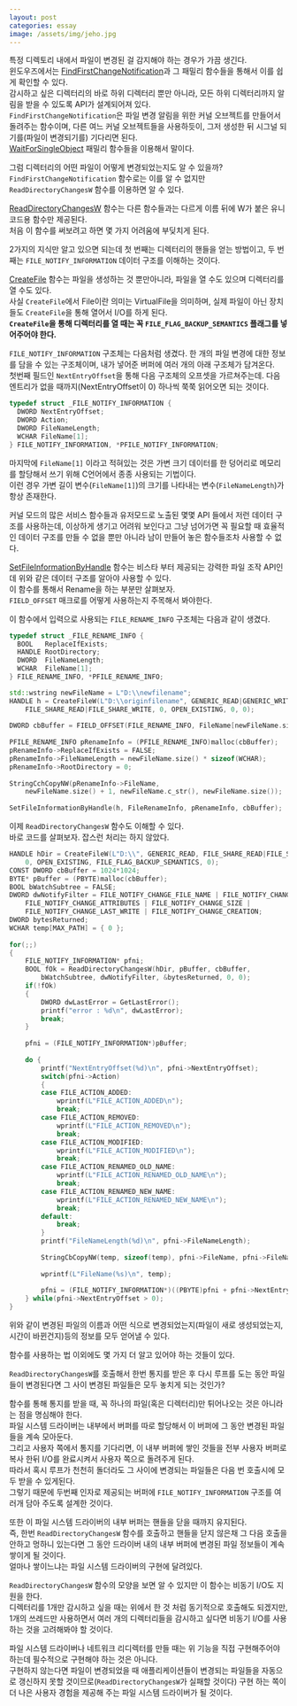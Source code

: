 ```yaml
---
layout: post
categories: essay
image: /assets/img/jeho.jpg
---
```


특정 디렉토리 내에서 파일이 변경된 걸 감지해야 하는 경우가 가끔 생긴다.  
윈도우즈에서는 [FindFirstChangeNotification](https://docs.microsoft.com/en-us/windows/win32/api/fileapi/nf-fileapi-findfirstchangenotificationa?redirectedfrom=MSDN)과 그 패밀리 함수들을 통해서 이를 쉽게 확인할 수 있다.  
감시하고 싶은 디렉터리의 바로 하위 디렉터리 뿐만 아니라, 모든 하위 디렉터리까지 알림을 받을 수 있도록 API가 설계되어져 있다.  
`FindFirstChangeNotification`은 파일 변경 알림을 위한 커널 오브젝트를 만들어서 돌려주는 함수이며, 다른 여느 커널 오브젝트들을 사용하듯이, 그저 생성한 뒤 시그널 되기를(파일이 변경되기를) 기다리면 된다.  
[WaitForSingleObject](https://docs.microsoft.com/en-us/windows/win32/api/synchapi/nf-synchapi-waitforsingleobject) 패밀리 함수들을 이용해서 말이다.

그럼 디렉터리의 어떤 파일이 어떻게 변경되었는지도 알 수 있을까?  
`FindFirstChangeNotification` 함수로는 이를 알 수 없지만 `ReadDirectoryChangesW` 함수를 이용하면 알 수 있다.

[ReadDirectoryChangesW](https://docs.microsoft.com/en-us/windows/win32/api/winbase/nf-winbase-readdirectorychangesw) 함수는 다른 함수들과는 다르게 이름 뒤에 W가 붙은 유니코드용 함수만 제공된다.  
처음 이 함수를 써보려고 하면 몇 가지 어려움에 부딪치게 된다.

2가지의 지식만 알고 있으면 되는데 첫 번째는 디렉터리의 핸들을 얻는 방법이고, 두 번째는 `FILE_NOTIFY_INFORMATION` 데이터 구조를 이해하는 것이다.

[CreateFile](https://docs.microsoft.com/en-us/windows/win32/api/fileapi/nf-fileapi-createfilew) 함수는 파일을 생성하는 것 뿐만아니라, 파일을 열 수도 있으며 디렉터리를 열 수도 있다.  
사실 `CreateFile`에서 File이란 의미는 VirtualFile을 의미하며, 실제 파일이 아닌 장치들도 `CreateFile`을 통해 열어서 I/O를 하게 된다.  
**`CreateFile`을 통해 디렉터리를 열 때는 꼭 `FILE_FLAG_BACKUP_SEMANTICS` 플래그를 넣어주어야 한다.**

`FILE_NOTIFY_INFORMATION` 구조체는 다음처럼 생겼다. 한 개의 파일 변경에 대한 정보를 담을 수 있는 구조체이며, 내가 넣어준 버퍼에 여러 개의 아래 구조체가 담겨온다.  
첫번째 필드인 `NextEntryOffset`을 통해 다음 구조체의 오프셋을 가르쳐주는데. 다음 엔트리가 없을 때까지(NextEntryOffset이 0) 하나씩 쭉쭉 읽어오면 되는 것이다.

```c++
typedef struct _FILE_NOTIFY_INFORMATION {
  DWORD NextEntryOffset;
  DWORD Action;
  DWORD FileNameLength;
  WCHAR FileName[1];
} FILE_NOTIFY_INFORMATION, *PFILE_NOTIFY_INFORMATION;
```

마지막에 `FileName[1]` 이라고 적혀있는 것은 가변 크기 데이터를 한 덩어리로 메모리를 할당해서 쓰기 위해 C언어에서 종종 사용되는 기법이다.  
이런 경우 가변 길이 변수(`FileName[1]`)의 크기를 나타내는 변수(`FileNameLength`)가 항상 존재한다.

커널 모드의 많은 서비스 함수들과 유저모드로 노출된 몇몇 API 들에서 저런 데이터 구조를 사용하는데, 이상하게 생기고 어려워 보인다고 그냥 넘어가면 꼭 필요할 때 효율적인 데이터 구조를 만들 수 없을 뿐만 아니라 남이 만들어 놓은 함수들조차 사용할 수 없다.

[SetFileInformationByHandle](https://docs.microsoft.com/en-us/windows/win32/api/fileapi/nf-fileapi-setfileinformationbyhandle) 함수는 비스타 부터 제공되는 강력한 파일 조작 API인데 위와 같은 데이터 구조를 알아야 사용할 수 있다.  
이 함수를 통해서 Rename을 하는 부분만 살펴보자.  
`FIELD_OFFSET` 매크로를 어떻게 사용하는지 주목해서 봐야한다.

이 함수에서 입력으로 사용되는 `FILE_RENAME_INFO` 구조체는 다음과 같이 생겼다.

```c++
typedef struct _FILE_RENAME_INFO {
  BOOL   ReplaceIfExists;
  HANDLE RootDirectory;
  DWORD  FileNameLength;
  WCHAR  FileName[1];
} FILE_RENAME_INFO, *PFILE_RENAME_INFO;
```

```c++
std::wstring newFileName = L"D:\\newfilename";
HANDLE h = CreateFileW(L"D:\\originfilename", GENERIC_READ|GENERIC_WRITE|DELETE,
    FILE_SHARE_READ|FILE_SHARE_WRITE, 0, OPEN_EXISTING, 0, 0);
  
DWORD cbBuffer = FIELD_OFFSET(FILE_RENAME_INFO, FileName[newFileName.size() + 1]);
  
PFILE_RENAME_INFO pRenameInfo = (PFILE_RENAME_INFO)malloc(cbBuffer);
pRenameInfo->ReplaceIfExists = FALSE;
pRenameInfo->FileNameLength = newFileName.size() * sizeof(WCHAR);
pRenameInfo->RootDirectory = 0;
  
StringCchCopyNW(pRenameInfo->FileName,
    newFileName.size() + 1, newFileName.c_str(), newFileName.size());
  
SetFileInformationByHandle(h, FileRenameInfo, pRenameInfo, cbBuffer);
```

이제 `ReadDirectoryChangesW` 함수도 이해할 수 있다.  
바로 코드를 살펴보자. 잡스런 처리는 하지 않았다.

```c++
HANDLE hDir = CreateFileW(L"D:\\", GENERIC_READ, FILE_SHARE_READ|FILE_SHARE_WRITE,
    0, OPEN_EXISTING, FILE_FLAG_BACKUP_SEMANTICS, 0);
CONST DWORD cbBuffer = 1024*1024;
BYTE* pBuffer = (PBYTE)malloc(cbBuffer);
BOOL bWatchSubtree = FALSE;
DWORD dwNotifyFilter = FILE_NOTIFY_CHANGE_FILE_NAME | FILE_NOTIFY_CHANGE_DIR_NAME |
    FILE_NOTIFY_CHANGE_ATTRIBUTES | FILE_NOTIFY_CHANGE_SIZE |
    FILE_NOTIFY_CHANGE_LAST_WRITE | FILE_NOTIFY_CHANGE_CREATION;
DWORD bytesReturned;
WCHAR temp[MAX_PATH] = { 0 };
  
for(;;)
{
    FILE_NOTIFY_INFORMATION* pfni;
    BOOL fOk = ReadDirectoryChangesW(hDir, pBuffer, cbBuffer,
        bWatchSubtree, dwNotifyFilter, &bytesReturned, 0, 0);
    if(!fOk)
    {
        DWORD dwLastError = GetLastError();
        printf("error : %d\n", dwLastError);
        break;
    }
  
    pfni = (FILE_NOTIFY_INFORMATION*)pBuffer;
  
    do {
        printf("NextEntryOffset(%d)\n", pfni->NextEntryOffset);
        switch(pfni->Action)
        {
        case FILE_ACTION_ADDED:
            wprintf(L"FILE_ACTION_ADDED\n");
            break;
        case FILE_ACTION_REMOVED:
            wprintf(L"FILE_ACTION_REMOVED\n");
            break;
        case FILE_ACTION_MODIFIED:
            wprintf(L"FILE_ACTION_MODIFIED\n");
            break;
        case FILE_ACTION_RENAMED_OLD_NAME:
            wprintf(L"FILE_ACTION_RENAMED_OLD_NAME\n");
            break;
        case FILE_ACTION_RENAMED_NEW_NAME:
            wprintf(L"FILE_ACTION_RENAMED_NEW_NAME\n");
            break;
        default:
            break;
        }
        printf("FileNameLength(%d)\n", pfni->FileNameLength);
  
        StringCbCopyNW(temp, sizeof(temp), pfni->FileName, pfni->FileNameLength);
  
        wprintf(L"FileName(%s)\n", temp);
  
        pfni = (FILE_NOTIFY_INFORMATION*)((PBYTE)pfni + pfni->NextEntryOffset);
    } while(pfni->NextEntryOffset > 0);
}
```

위와 같이 변경된 파일의 이름과 어떤 식으로 변경되었는지(파일이 새로 생성되었는지, 시간이 바뀐건지)등의 정보를 모두 얻어낼 수 있다.

함수를 사용하는 법 이외에도 몇 가지 더 알고 있어야 하는 것들이 있다.

`ReadDirectoryChangesW`를 호출해서 한번 통지를 받은 후 다시 루프를 도는 동안 파일들이 변경된다면 그 사이 변경된 파일들은 모두 놓치게 되는 것인가?

함수를 통해 통지를 받을 때, 꼭 하나의 파일(혹은 디렉터리)만 튀어나오는 것은 아니라는 점을 명심해야 한다.  
파일 시스템 드라이버는 내부에서 버퍼를 따로 할당해서 이 버퍼에 그 동안 변경된 파일들을 계속 모아둔다.   
그리고 사용자 쪽에서 통지를 기다리면, 이 내부 버퍼에 쌓인 것들을 전부 사용자 버퍼로 복사 한뒤 I/O를 완료시켜서 사용자 쪽으로 돌려주게 된다.  
따라서 혹시 루프가 천천히 돌더라도 그 사이에 변경되는 파일들은 다음 번 호출시에 모두 받을 수 있게된다.  
그렇기 때문에 두번째 인자로 제공되는 버퍼에 `FILE_NOTIFY_INFORMATION` 구조를 여러개 담아 주도록 설계한 것이다.

또한 이 파일 시스템 드라이버의 내부 버퍼는 핸들을 닫을 때까지 유지된다.  
즉, 한번 `ReadDirectoryChangesW` 함수를 호출하고 핸들을 닫지 않은채 그 다음 호출을 안하고 멍하니 있는다면 그 동안 드라이버 내의 내부 버퍼에 변경된 파일 정보들이 계속 쌓이게 될 것이다.  
얼마나 쌓이느냐는 파일 시스템 드라이버의 구현에 달려있다.

`ReadDirectoryChangesW` 함수의 모양을 보면 알 수 있지만 이 함수는 비동기 I/O도 지원을 한다.  
디렉터리를 1개만 감시하고 싶을 때는 위에서 한 것 처럼 동기적으로 호출해도 되겠지만, 1개의 쓰레드만 사용하면서 여러 개의 디렉터리들을 감시하고 싶다면 비동기 I/O를 사용하는 것을 고려해봐야 할 것이다.

파일 시스템 드라이버나 네트워크 리디렉터를 만들 때는 위 기능을 직접 구현해주어야 하는데 필수적으로 구현해야 하는 것은 아니다.  
구현하지 않는다면 파일이 변경되었을 때 애플리케이션들이 변경되는 파일들을 자동으로 갱신하지 못할 것이므로(`ReadDirectoryChangesW`가 실패할 것이다) 구현 하는 쪽이 더 나은 사용자 경험을 제공해 주는 파일 시스템 드라이버가 될 것이다.